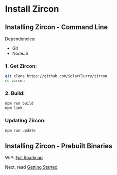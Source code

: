 # Install Zircon

## Installing Zircon - Command Line
Dependencies:
- Git
- NodeJS

### 1. Get Zircon:
```sh
git clone https://github.com/SolarFlurry/zircon
cd zircon
```

### 2. Build:
```sh
npm run build
npm link
```

### Updating Zircon:
```sh
npm run update
```

## Installing Zircon - Prebuilt Binaries
WIP: [Full Roadmap](./docs/roadmap.md)

Next, read [Getting Started](./getting-started.md)